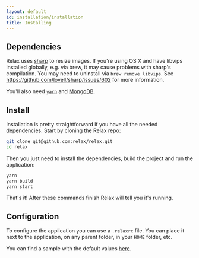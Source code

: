 ```yaml
---
layout: default
id: installation/installation
title: Installing
---
```


## Dependencies

Relax uses [sharp](https://github.com/lovell/sharp) to resize images. If you're using OS X and have libvips installed globally, e.g. via brew, it may cause problems with sharp's compilation. You may need to uninstall via `brew remove libvips`. See https://github.com/lovell/sharp/issues/602 for more information.

You'll also need [`yarn`](https://yarnpkg.com) and [MongoDB](https://www.mongodb.org/).

## Install

Installation is pretty straightforward if you have all the needed dependencies. Start by cloning the Relax repo:

```bash
git clone git@github.com:relax/relax.git
cd relax
```

Then you just need to install the dependencies, build the project and run the application:

```bash
yarn
yarn build
yarn start
```

That's it! After these commands finish Relax will tell you it's running.

## Configuration

To configure the application you can use a `.relaxrc` file. You can place it next to the application, on any parent folder, in your `HOME` folder, etc.

You can find a sample with the default values [here](https://github.com/relax/relax/blob/master/.relaxrc.sample).
